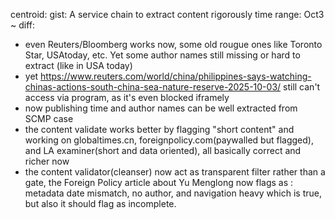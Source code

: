 centroid: 
gist: A service chain to extract content rigorously 
time range: Oct3 ~ 
diff: 
- even Reuters/Bloomberg works now, some old rougue ones like Toronto Star, USAtoday, etc. Yet some author names still missing  or hard to extract (like in USA today)
- yet https://www.reuters.com/world/china/philippines-says-watching-chinas-actions-south-china-sea-nature-reserve-2025-10-03/ still can't access via program, as it's even blocked iframely
- now publishing time and author names can be well extracted from SCMP case
- the content validate works better by flagging "short content" and working on globaltimes.cn, foreignpolicy.com(paywalled but flagged), and LA examiner(short and data oriented), all basically correct and richer now
- the content validator(cleanser) now act as transparent filter rather than a gate, the Foreign Policy article about Yu Menglong now flags as : metadata date mismatch, no author, and navigation heavy which is true, but also it should flag as incomplete.  
